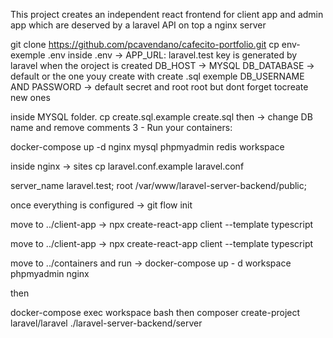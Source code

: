 This project creates an independent react frontend for client app and admin app which are deserved by a laravel API on top a nginx server

git clone https://github.com/pcavendano/cafecito-portfolio.git
cp env-exemple .env
inside .env -> 
APP_URL: laravel.test
key is generated by laravel when the oroject is created
DB_HOST -> MYSQL
DB_DATABASE -> default or the one youy create with create .sql exemple
DB_USERNAME AND PASSWORD -> default secret and root root but dont forget tocreate new ones

inside MYSQL folder. 
cp create.sql.example create.sql
then -> change DB name
and remove comments
3 - Run your containers:

docker-compose up -d nginx mysql phpmyadmin redis workspace 

inside nginx -> sites
cp laravel.conf.example laravel.conf

server_name laravel.test;
    root /var/www/laravel-server-backend/public;

once everything is configured -> 
git flow init 

move to ../client-app ->
npx create-react-app client --template typescript

move to ../client-app ->
npx create-react-app client --template typescript

move to ../containers  and run ->
docker-compose up - d workspace phpmyadmin nginx

then

docker-compose exec workspace bash
 then
 composer create-project laravel/laravel ./laravel-server-backend/server

